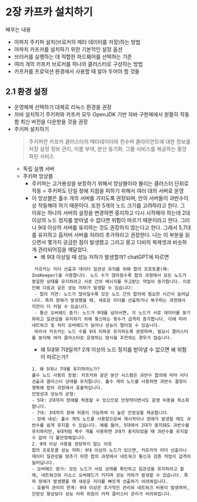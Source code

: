 # 2장 카프카 설치하기
배우는 내용
- 아파치 주키퍼 설치(브로커의 메타 데이터를 저장)하는 방법
- 아파치 카프카를 설치하기 위한 기본적인 설정 옵션
- 브러커를 실행하는 데 적합한 하드웨어를 선택하는 기준
- 여러 개의 카프카 브로커를 하나의 클러스터로 구성하는 방법
- 카프카를 프로덕션 환경에서 사용할 때 알아 두어야 할 것들
## 2.1 환경 설정
- 운영체제 선택하기
  대체로 리눅스 환경을 권장
- 자바 설치하기
  주키퍼와 카프카 모두 OpenJDK 기반 자바 구현체에서 원활히 작동함
  최신 버전을 다운받을 것을 권장
- 주키퍼 설치하기
  >주키퍼란
  카프카 클러스터의 메타데이터와 컨수머 클라이언트에 대한 정보를 저장
  설정 정보 관리, 이름 부여, 분산 동기화, 그룹 서비스를 제공하는 중앙화된 서비스
  - 독립 실행 서버
  - 주키퍼 앙상블
    - 주키퍼는 고가용성을 보장하기 위해서 앙상블이라 불리는 클러스터 단위로 작동 = 주키퍼도 단일 장애 지점을 피하기 위해서 여러 대의 서버로 운영
    - 이 앙상블은 홀수 개의 서버를 가지도록 권장되며, 안의 서버들이 과반수이상 작동해야 하기 때문이다.
      또한 5개의 노드 크기를 고려하라고 한다. 그 이유는 하나의 서버의 설정을 변경하면 중지하고 다시 시작해야 하는데 2대 이상의 노드 정지를 받아낼 수 없다면 위험이 따르기 때문이라고 한다.
      그러나 9대 이상의 서버를 유지하는 것도 권장하지 않는다고 한다. 그래서 5,7대를 유지하고 옵저버 서버를 차라리 추가하라고 권장한다.
      나는 이 부분을 읽으면서 몇가지 궁금한 점이 발생했고 그리고 몽고 디비의 복제셋과 비슷하게 관리되어짐을 깨달았다.
      - 왜 9대 이상일 때 성능 저하가 발생할까?
       chatGPT에 따르면
       ```
        카프카는 리더 선출과 데이터 일관성 유지를 위해 합의 프로토콜(예: ZooKeeper)을 사용합니다. 노드 수가 많아질수록 합의 과정에서 모든 노드가 동일한 상태를 유지하려고 서로 간의 메시지를 주고받는 작업이 증가합니다. 이로 인해 다음과 같은 성능 저하가 발생할 수 있습니다:
        - 합의 지연: 노드가 많아질수록 모든 노드 간의 합의에 필요한 시간이 늘어납니다. 특히 장애가 발생했을 때, 새로운 리더를 선출하거나 복구하는 과정에서 지연이 더 커질 수 있습니다.
        - 통신 오버헤드 증가: 노드가 9대를 넘어서면, 각 노드가 서로 데이터를 동기화하고 일관성을 유지하기 위해 통신하는 횟수가 급격히 증가합니다. 이에 따라 네트워크 및 처리 오버헤드가 늘어나 성능이 떨어질 수 있습니다.
        따라서 카프카는 노드 수를 9대 이하로 유지하도록 권장하며, 필요시 클러스터를 분리해 여러 클러스터로 운영하는 방식을 추천하는 경우가 많습니다.
       ```
      - 왜 5대와 7대일까? 2개 이상의 노드 정지를 받아낼 수 없으면 왜 위험이 따르는가?
       ```
       1. 왜 5대나 7대를 유지하라는가?
       홀수 노드 사용의 장점: 카프카와 같은 분산 시스템은 과반수 합의에 따라 리더 선출과 클러스터 상태를 유지합니다. 홀수 개의 노드를 사용하면 과반수 결정이 명확해 합의 과정에서 효율적입니다.
       안정성과 성능의 균형:
       - 5대: 2대까지 장애를 허용할 수 있으므로 안정적이면서도 운영 비용을 최소화합니다.
       - 7대: 3대까지 장애 허용이 가능하여 더 높은 안정성을 제공합니다.
       - 장애 내성: 홀수 개의 노드를 사용함으로써 재시작이나 장애가 발생할 때도 과반수를 쉽게 유지할 수 있습니다. 예를 들어, 5대에서 2대가 중지돼도 과반수를 유지하지만, 6대처럼 짝수 개를 사용하면 3대가 중지되었을 때 과반수를 유지할 수 없어 더 불안정해집니다.
       2. 9대 이상 사용을 권장하지 않는 이유
       합의 프로토콜 성능 저하: 9대 이상의 노드가 있으면, 카프카의 리더 선출이나 데이터 일관성을 맞추기 위한 합의 과정에서 네트워크 통신과 검증 작업이 급격히 늘어납니다.
       - 오버헤드 증가: 모든 노드가 서로 상태를 확인하고 일관성을 유지하려고 할 때, 네트워크와 리소스 오버헤드가 커지며 성능 저하가 발생할 수 있습니다. 특히 장애가 발생했을 때 새로운 리더를 빠르게 선출하기 어려워집니다.
       - 효율적 관리의 한계: 9대 이상은 추가적인 관리와 네트워크 비용이 발생하며, 안정성 향상보다 성능 저하 위험이 커져 클러스터 관리가 어려워집니다.
      ```
       
       
